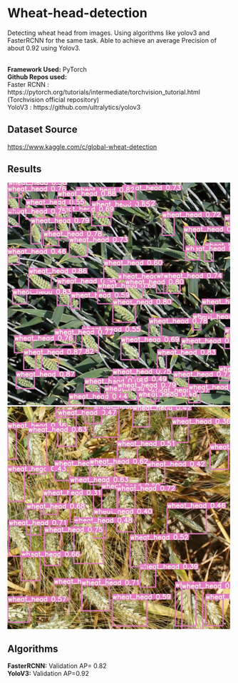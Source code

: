 # Wheat-head-detection
Detecting wheat head from images. Using algorithms like yolov3 and FasterRCNN for the same task. Able to achieve an average Precision of about 0.92 using Yolov3.

<br>
<b>Framework Used:</b>  PyTorch <br>
<b>Github Repos used:</b> <br>
</b>
Faster RCNN : https://pytorch.org/tutorials/intermediate/torchvision_tutorial.html (Torchvision official repository) <br>
YoloV3 : https://github.com/ultralytics/yolov3 <br>



## Dataset Source
https://www.kaggle.com/c/global-wheat-detection

## Results
<img src= https://github.com/arunm8489/Wheat-head-detection/blob/main/output/0d82ef017.jpg width=500 height=500>
<br>
<img src= https://github.com/arunm8489/Wheat-head-detection/blob/main/output/1a39607ca.jpg width=500 height=500>
<br>

## Algorithms
<b>FasterRCNN:</b> Validation AP= 0.82 <br>
<b>YoloV3:</b> Validation AP=0.92 <br>
